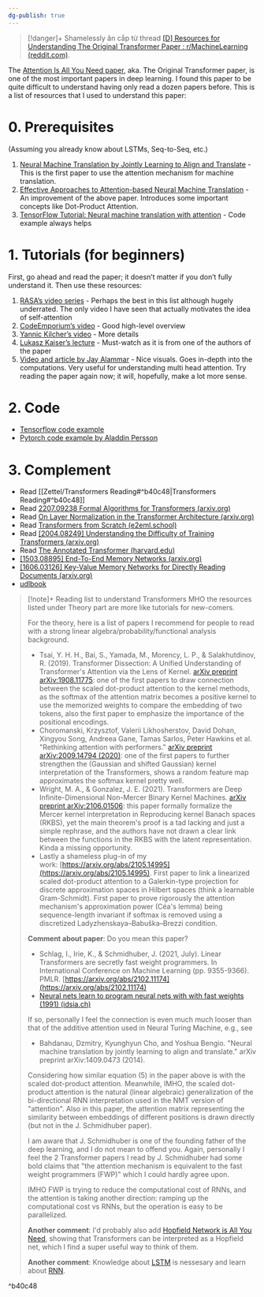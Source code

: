 ```yaml
---
dg-publish: true
---
```

>[!danger]+
>Shamelessly ăn cắp từ thread [[D] Resources for Understanding The Original Transformer Paper : r/MachineLearning (reddit.com)](https://www.reddit.com/r/MachineLearning/comments/pkedi4/d_resources_for_understanding_the_original/).

The [Attention Is All You Need paper](https://arxiv.org/abs/1706.03762), aka. The Original Transformer paper, is one of the most important papers in deep learning. I found this paper to be quite difficult to understand having only read a dozen papers before. This is a list of resources that I used to understand this paper:
# 0. Prerequisites
(Assuming you already know about LSTMs, Seq-to-Seq, etc.)
1. [Neural Machine Translation by Jointly Learning to Align and Translate](https://arxiv.org/abs/1409.0473) - This is the first paper to use the attention mechanism for machine translation.
2. [Effective Approaches to Attention-based Neural Machine Translation](https://arxiv.org/abs/1508.04025) - An improvement of the above paper. Introduces some important concepts like Dot-Product Attention.
3. [TensorFlow Tutorial: Neural machine translation with attention](https://www.tensorflow.org/text/tutorials/nmt_with_attention) - Code example always helps
# 1. Tutorials (for beginners)
First, go ahead and read the paper; it doesn’t matter if you don’t fully understand it. Then use these resources:
1. [RASA’s video series](https://youtu.be/EXNBy8G43MM) - Perhaps the best in this list although hugely underrated. The only video I have seen that actually motivates the idea of self-attention
2. [CodeEmporium’s video](https://youtu.be/TQQlZhbC5ps) - Good high-level overview
3. [Yannic Kilcher’s video](https://youtu.be/iDulhoQ2pro) - More details
4. [Lukasz Kaiser’s lecture](https://youtu.be/rBCqOTEfxvg) - Must-watch as it is from one of the authors of the paper
5. [Video and article by Jay Alammar](https://jalammar.github.io/illustrated-transformer/) - Nice visuals. Goes in-depth into the computations. Very useful for understanding multi head attention.
Try reading the paper again now; it will, hopefully, make a lot more sense.
# 2. Code
- [Tensorflow code example](https://www.tensorflow.org/text/tutorials/transformer)
- [Pytorch code example by Aladdin Persson](https://youtu.be/U0s0f995w14)
# 3. Complement
- Read [[Zettel/Transformers Reading#^b40c48\|Transformers Reading#^b40c48]] 
- Read [2207.09238 Formal Algorithms for Transformers (arxiv.org)](https://arxiv.org/abs/2207.09238)
- Read [On Layer Normalization in the Transformer Architecture (arxiv.org)](https://arxiv.org/pdf/2002.04745.pdf)
- Read [Transformers from Scratch (e2eml.school)](https://e2eml.school/transformers.html)
- Read [[2004.08249] Understanding the Difficulty of Training Transformers (arxiv.org)](https://arxiv.org/abs/2004.08249)
- Read [The Annotated Transformer (harvard.edu)](https://nlp.seas.harvard.edu/2018/04/03/attention.html)
- [[1503.08895] End-To-End Memory Networks (arxiv.org)](https://arxiv.org/abs/1503.08895)
- [[1606.03126] Key-Value Memory Networks for Directly Reading Documents (arxiv.org)](https://arxiv.org/abs/1606.03126)
- [udlbook](https://udlbook.github.io/udlbook/)


>[!note]+ Reading list to understand Transformers
>MHO the resources listed under Theory part are more like tutorials for new-comers.
>
>For the theory, here is a list of papers I recommend for people to read with a strong linear algebra/probability/functional analysis background.
>- Tsai, Y. H. H., Bai, S., Yamada, M., Morency, L. P., & Salakhutdinov, R. (2019). Transformer Dissection: A Unified Understanding of Transformer's Attention via the Lens of Kernel. [arXiv preprint arXiv:1908.11775](https://arxiv.org/abs/1908.11775): one of the first papers to draw connection between the scaled dot-product attention to the kernel methods, as the softmax of the attention matrix becomes a positive kernel to use the memorized weights to compare the embedding of two tokens, also the first paper to emphasize the importance of the positional encodings.
>- Choromanski, Krzysztof, Valerii Likhosherstov, David Dohan, Xingyou Song, Andreea Gane, Tamas Sarlos, Peter Hawkins et al. "Rethinking attention with performers." [arXiv preprint arXiv:2009.14794 (2020)](https://arxiv.org/abs/2009.14794): one of the first papers to further strengthen the (Gaussian and shifted Gaussian) kernel interpretation of the Transformers, shows a random feature map approximates the softmax kernel pretty well.
>- Wright, M. A., & Gonzalez, J. E. (2021). Transformers are Deep Infinite-Dimensional Non-Mercer Binary Kernel Machines. [arXiv preprint arXiv:2106.01506](https://arxiv.org/abs/2106.01506): this paper formally formalize the Mercer kernel interpretation in Reproducing kernel Banach spaces (RKBS), yet the main theorem's proof is a tad lacking and just a simple rephrase, and the authors have not drawn a clear link between the functions in the RKBS with the latent representation. Kinda a missing opportunity.
>- Lastly a shameless plug-in of my work: [https://arxiv.org/abs/2105.14995](https://arxiv.org/abs/2105.14995). First paper to link a linearized scaled dot-product attention to a Galerkin-type projection for discrete approximation spaces in Hilbert spaces (think a learnable Gram-Schmidt). First paper to prove rigorously the attention mechanism's approximation power (Céa's lemma) being sequence-length invariant if softmax is removed using a discretized Ladyzhenskaya–Babuška–Brezzi condition.
>
>**Comment about paper**:
>Do you mean this paper?
>- Schlag, I., Irie, K., & Schmidhuber, J. (2021, July). Linear Transformers are secretly fast weight programmers. In International Conference on Machine Learning (pp. 9355-9366). PMLR. [https://arxiv.org/abs/2102.11174](https://arxiv.org/abs/2102.11174)
>- [Neural nets learn to program neural nets with with fast weights (1991) (idsia.ch)](https://people.idsia.ch/~juergen/fast-weight-programmer-1991-transformer.html)
>
>If so, personally I feel the connection is even much much looser than that of the additive attention used in Neural Turing Machine, e.g., see
>- Bahdanau, Dzmitry, Kyunghyun Cho, and Yoshua Bengio. "Neural machine translation by jointly learning to align and translate." arXiv preprint arXiv:1409.0473 (2014).
>
>Considering how similar equation (5) in the paper above is with the scaled dot-product attention. Meanwhile, IMHO, the scaled dot-product attention is the natural (linear algebraic) generalization of the bi-directional RNN interpretation used in the NMT version of "attention". Also in this paper, the attention matrix representing the similarity between embeddings of different positions is drawn directly (but not in the J. Schmidhuber paper).
>
>I am aware that J. Schmidhuber is one of the founding father of the deep learning, and I do not mean to offend you. Again, personally I feel the 2 Transformer papers I read by J. Schmidhuber had some bold claims that "the attention mechanism is equivalent to the fast weight programmers (FWP)" which I could hardly agree upon.
>
>IMHO FWP is trying to reduce the computational cost of RNNs, and the attention is taking another direction: ramping up the computational cost vs RNNs, but the operation is easy to be parallelized. 
>
>**Another comment**:
>I'd probably also add [Hopfield Network is All You Need](https://arxiv.org/pdf/2008.02217), showing that Transformers can be interpreted as a Hopfield net, which I find a super useful way to think of them.
>
>**Another comment**:
>Knowledge about [LSTM](https://en.wikipedia.org/wiki/Long_short-term_memory) is nessesary and learn about [RNN](https://arxiv.org/abs/1308.0850).

^b40c48
